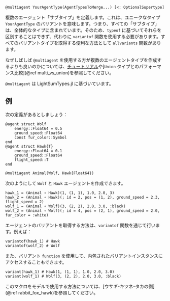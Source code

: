 ```
@multiagent YourAgentType(AgentTypesToMerge...) [<: OptionalSupertype]
```

複数のエージェント「サブタイプ」を定義します。これは、ユニークなタイプ `YourAgentType` のバリアントを意味します。つまり、すべての「サブタイプ」は、全体的なタイプに含まれています。そのため、`typeof` に基づいてそれらを区別することはできず、代わりに `variantof` 関数を使用する必要があります。すべてのバリアントタイプを取得する便利な方法として `allvariants` 関数があります。

なぜしばしば `@multiagent` を使用する方が複数のエージェントタイプを作成するよりも良いのかについては、[チュートリアル](@ref)や[`Union` タイプとのパフォーマンス比較](@ref multi_vs_union)を参照してください。

`@multiagent` は LightSumTypes.jl に基づいています。

## 例

次の定義があるとしましょう：

```
@agent struct Wolf
    energy::Float64 = 0.5
    ground_speed::Float64
    const fur_color::Symbol
end
@agent struct Hawk{T}
    energy::Float64 = 0.1
    ground_speed::Float64
    flight_speed::T
end

@multiagent Animal(Wolf, Hawk{Float64})
```

次のようにして `Wolf` と `Hawk` エージェントを作成できます。

```
hawk_1 = (Animal ∘ Hawk)(1, (1, 1), 1.0, 2.0, 3)
hawk_2 = (Animal ∘ Hawk)(; id = 2, pos = (1, 2), ground_speed = 2.3, flight_speed = 2)
wolf_1 = (Animal ∘ Wolf)(3, (2, 2), 2.0, 3.0, :black)
wolf_2 = (Animal ∘ Wolf)(; id = 4, pos = (2, 1), ground_speed = 2.0, fur_color = :white)
```

エージェントのバリアントを取得する方法は、`variantof` 関数を通じて行います。例えば：

```
variantof(hawk_1) # Hawk
variantof(wolf_2) # Wolf
```

また、バリアント `function` を使用して、内包されたバリアントインスタンスにアクセスすることもできます。

```
variant(hawk_1) # Hawk(1, (1, 1), 1.0, 2.0, 3.0)
variant(wolf_1) # Wolf(3, (2, 2), 2.0, 3.0, :black)
```

このマクロをモデルで使用する方法については、[ウサギ-キツネ-タカの例](@ref rabbit_fox_hawk)を参照してください。
